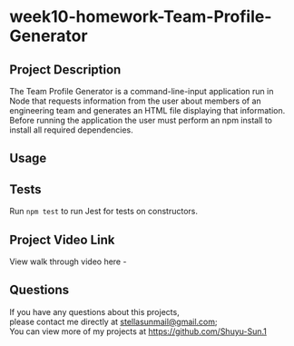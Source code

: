 # week10-homework-Team-Profile-Generator

## Project Description

The Team Profile Generator is a command-line-input application run in Node that requests information from the user about members of an engineering team and generates an HTML file displaying that information. Before running the application the user must perform an npm install to install all required dependencies.

## Usage


## Tests

Run ``npm test`` to run Jest for tests on constructors.

## Project Video Link

View walk through video here - 

## Questions

If you have any questions about this projects, \
please contact me directly at stellasunmail@gmail.com;\
You can view more of my projects at https://github.com/Shuyu-Sun.1